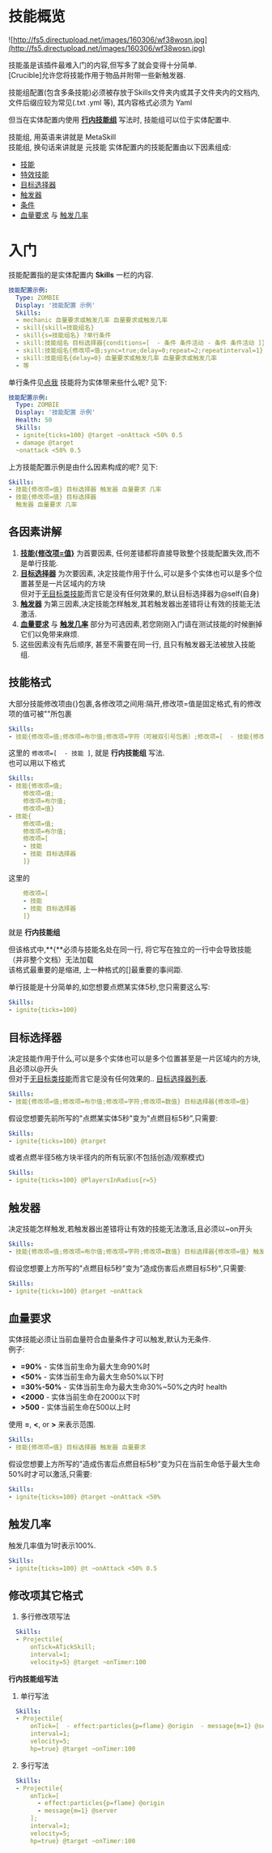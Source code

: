 # 技能概览

![http://fs5.directupload.net/images/160306/wf38wosn.jpg](http://fs5.directupload.net/images/160306/wf38wosn.jpg)

技能虽是该插件最难入门的内容,但写多了就会变得十分简单.\
[Crucible]允许您将技能作用于物品并附带一些新触发器.

技能组配置(包含多条技能)必须被存放于Skills文件夹内或其子文件夹内的文档内, 文件后缀应较为常见(.txt .yml 等), 其内容格式必须为 Yaml  

但当在实体配置内使用 [**行内技能组**](概览#技能格式) 写法时, 技能组可以位于实体配置中.  

技能组, 用英语来讲就是 MetaSkill  
技能组, 换句话来讲就是 元技能
实体配置内的技能配置由以下因素组成:

- [技能](%E6%8A%80%E8%83%BD/%E5%88%97%E8%A1%A8)
- [特效技能](%E6%8A%80%E8%83%BD/effects)
- [目标选择器](%E6%8A%80%E8%83%BD/%E7%9B%AE%E6%A0%87%E9%80%89%E6%8B%A9%E5%99%A8)
- [触发器](%E6%8A%80%E8%83%BD/%E8%A7%A6%E5%8F%91%E5%99%A8)
- [条件](%E6%8A%80%E8%83%BD/%E6%9D%A1%E4%BB%B6)
- [血量要求](https://gitlab.com/SharkGirl_kunjang/MythicMobs-Chinese-Wiki/-/wikis/%E6%8A%80%E8%83%BD/%E6%A6%82%E8%A7%88#%E8%A1%80%E9%87%8F%E8%A6%81%E6%B1%82) 与 [触发几率](https://gitlab.com/SharkGirl_kunjang/MythicMobs-Chinese-Wiki/-/wikis/%E6%8A%80%E8%83%BD/%E6%A6%82%E8%A7%88#%E8%A7%A6%E5%8F%91%E5%87%A0%E7%8E%87)

# 入门

技能配置指的是实体配置内 **Skills** 一栏的内容.

```yml
技能配置示例:
  Type: ZOMBIE
  Display: '技能配置 示例'
  Skills:
  - mechanic 血量要求或触发几率 血量要求或触发几率
  - skill{skill=技能组名}
  - skill{s=技能组名} ?单行条件
  - skill:技能组名 目标选择器{conditions=[  - 条件 条件活动 - 条件 条件活动 ]}
  - skill:技能组名{修改项=值;sync=true;delay=0;repeat=2;repeatinterval=1}
  - skill:技能组名{delay=0} 血量要求或触发几率 血量要求或触发几率
  - 等
```

单行条件见[点我](/技能/条件/单行条件)
技能将为实体带来些什么呢? 见下:

```yml
技能配置示例:
  Type: ZOMBIE
  Display: '技能配置 示例'
  Health: 50
  Skills:
  - ignite{ticks=100} @target ~onAttack <50% 0.5
  - damage @target
  ~onattack <50% 0.5
```

上方技能配置示例是由什么因素构成的呢? 见下:

```yml
Skills:
- 技能{修改项=值} 目标选择器 触发器 血量要求 几率  
- 技能{修改项=值} 目标选择器
  触发器 血量要求 几率
```

## 各因素讲解

1. [**技能{修改项=值}**](%E6%8A%80%E8%83%BD/%E5%88%97%E8%A1%A8) 为首要因素, 任何差错都将直接导致整个技能配置失效,而不是单行技能.
2. [**目标选择器**](%E6%8A%80%E8%83%BD/%E7%9B%AE%E6%A0%87%E9%80%89%E6%8B%A9%E5%99%A8) 为次要因素, 决定技能作用于什么,可以是多个实体也可以是多个位置甚至是一片区域内的方块\
   但对于[无目标类技能](%E6%8A%80%E8%83%BD/%E5%88%97%E8%A1%A8)而言它是没有任何效果的,默认目标选择器为@self(自身)
3. [**触发器**](%E6%8A%80%E8%83%BD/%E8%A7%A6%E5%8F%91%E5%99%A8) 为第三因素,决定技能怎样触发,其若触发器出差错将让有效的技能无法激活.
4. [**血量要求**](https://gitlab.com/SharkGirl_kunjang/MythicMobs-Chinese-Wiki/-/wikis/%E6%8A%80%E8%83%BD/%E6%A6%82%E8%A7%88#%E8%A1%80%E9%87%8F%E8%A6%81%E6%B1%82) 与 [**触发几率**](https://gitlab.com/SharkGirl_kunjang/MythicMobs-Chinese-Wiki/-/wikis/%E6%8A%80%E8%83%BD/%E6%A6%82%E8%A7%88#%E8%A7%A6%E5%8F%91%E5%87%A0%E7%8E%87) 部分为可选因素,若您刚刚入门请在测试技能的时候删掉它们以免带来麻烦.
5. 这些因素没有先后顺序, 甚至不需要在同一行, 且只有触发器无法被放入技能组.

## 技能格式

大部分技能修改项由{}包裹,各修改项之间用:隔开,修改项=值是固定格式,有的修改项的值可被""所包裹

```yml
Skills:
- 技能{修改项=值;修改项=布尔值;修改项=字符（可被双引号包裹）;修改项=[  - 技能{修改项=值} 目标选择器 - 技能{修改项=值} ];修改项=数值}
```

这里的 `修改项=[  - 技能 ]`, 就是 **行内技能组** 写法.  
也可以用以下格式

```yml
Skills:
- 技能{修改项=值;
    修改项=值;
    修改项=布尔值;
    修改项=值}
- 技能{
    修改项=值;
    修改项=布尔值;
    修改项=[
    - 技能
    - 技能 目标选择器
    ]}
```
这里的
```yaml
    修改项=[
    - 技能
    - 技能 目标选择器
    ]}
```
就是 **行内技能组**

但该格式中,**{**必须与技能名处在同一行, 将它写在独立的一行中会导致技能（并非整个文档）无法加载  
该格式最重要的是缩进, 上一种格式的[]最重要的事间距.  

单行技能是十分简单的,如您想要点燃某实体5秒,您只需要这么写:

```yml
Skills:
- ignite{ticks=100}
```

## 目标选择器

决定技能作用于什么,可以是多个实体也可以是多个位置甚至是一片区域内的方块,且必须以@开头\
但对于[无目标类技能](%E6%8A%80%E8%83%BD/%E5%88%97%E8%A1%A8)而言它是没有任何效果的.. [目标选择器列表](%E6%8A%80%E8%83%BD/%E7%9B%AE%E6%A0%87%E9%80%89%E6%8B%A9%E5%99%A8).

```yml
Skills:
- 技能{修改项=值;修改项=布尔值;修改项=字符;修改项=数值} 目标选择器{修改项=值}
```

假设您想要先前所写的"点燃某实体5秒"变为"点燃目标5秒",只需要:

```yml
Skills:
- ignite{ticks=100} @target
```

或者点燃半径5格方块半径内的所有玩家(不包括创造/观察模式)

```yml
Skills:
- ignite{ticks=100} @PlayersInRadius{r=5}
```

## 触发器

决定技能怎样触发,若触发器出差错将让有效的技能无法激活,且必须以<span dir="">\~</span>on开头

```yml
Skills:
- 技能{修改项=值;修改项=布尔值;修改项=字符;修改项=数值} 目标选择器{修改项=值} 触发器
```

假设您想要上方所写的"点燃目标5秒"变为"造成伤害后点燃目标5秒",只需要:

```yml
Skills:
- ignite{ticks=100} @target ~onAttack
```

## 血量要求

实体技能必须让当前血量符合血量条件才可以触发,默认为无条件.\
例子:

- **=90%** - 实体当前生命为最大生命90%时
- **<50%** - 实体当前生命为最大生命50%以下时
- **=30%-50%** - 实体当前生命为最大生命30%<span dir="">\~</span>50%之内时 health
- **<2000** - 实体当前生命在2000以下时
- **>500** - 实体当前生命在500以上时

使用 **=**, **<**, or **>** 来表示范围.

```yml
Skills:
- 技能{修改项=值} 目标选择器 触发器 血量要求
```

假设您想要上方所写的"造成伤害后点燃目标5秒"变为只在当前生命低于最大生命50%时才可以激活,只需要:

```yml
Skills:
- ignite{ticks=100} @target ~onAttack <50%
```

## 触发几率

触发几率值为1时表示100%.

```yml
Skills:
- ignite{ticks=100} @t ~onAttack <50% 0.5
```

## 修改项其它格式

1. 多行修改项写法

```yml
  Skills:
  - Projectile{
      onTick=ATickSkill;
      interval=1;
      velocity=5} @target ~onTimer:100
```

**行内技能组写法**

1. 单行写法

```yml
  Skills:
  - Projectile{
      onTick=[  - effect:particles{p=flame} @origin  - message{m=1} @server ];
      interval=1;
      velocity=5;
      hp=true} @target ~onTimer:100
```

2. 多行写法

```yml
  Skills:
  - Projectile{
      onTick=[
        - effect:particles{p=flame} @origin
        - message{m=1} @server
      ];
      interval=1;
      velocity=5;
      hp=true} @target ~onTimer:100
```